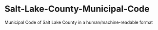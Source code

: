 Salt-Lake-County-Municipal-Code
===============================

Municipal Code of Salt Lake County in a human/machine-readable format
